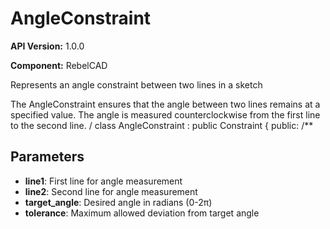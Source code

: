 # AngleConstraint

**API Version:** 1.0.0

**Component:** RebelCAD

Represents an angle constraint between two lines in a sketch

The AngleConstraint ensures that the angle between two lines remains at a specified value.
The angle is measured counterclockwise from the first line to the second line.
/
class AngleConstraint : public Constraint {
public:
    /**

## Parameters

- **line1**: First line for angle measurement
- **line2**: Second line for angle measurement
- **target_angle**: Desired angle in radians (0-2π)
- **tolerance**: Maximum allowed deviation from target angle

